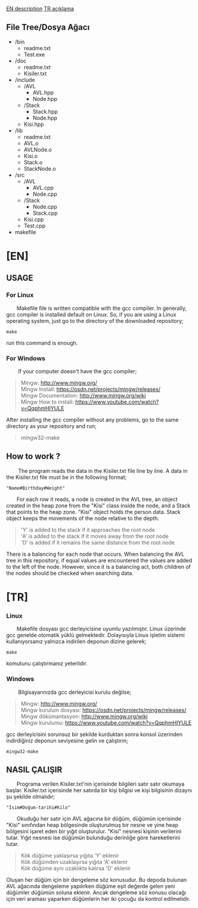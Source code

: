 [EN description](#en)
[TR açıklama](#tr)

## File Tree/Dosya Ağacı

* /bin
  - readme.txt
  - Test.exe
* /doc
  - readme.txt
  - Kisiler.txt
* /include
  * /AVL
    - AVL.hpp
    - Node.hpp
  * /Stack
    - Stack.hpp
    - Node.hpp
  - Kisi.hpp
* /lib
  - readme.txt
  - AVL.o
  - AVLNode.o
  - Kisi.o
  - Stack.o
  - StackNode.o
* /src
  * /AVL
    - AVL.cpp
    - Node.cpp
  * /Stack
    - Node.cpp
    - Stack.cpp
  - Kisi.cpp
  - Test.cpp
* makefile


# [EN]
## USAGE
### For Linux
&emsp;&emsp;Makefile file is written compatible with the gcc compiler. In generally, gcc compiler is installed default on Linux. So, if you are using a Linux operating system, just go to the directory of the downloaded repository;

    make  

run this command is enough.

### For Windows
&emsp;&emsp; If your computer doesn't have the gcc compiler;

> Mingw: http://www.mingw.org/  
> Mingw Install: https://osdn.net/projects/mingw/releases/  
> Mingw Documentation: http://www.mingw.org/wiki  
> Mingw How to install: https://www.youtube.com/watch?v=QqphmHIYULE 

After installing the gcc compiler without any problems, go to the same directory as your repository and run;

> mingw32-make  

## How to work ?
&emsp;&emsp; The program reads the data in the Kisiler.txt file line by line. A data in the Kisiler.txt file must be in the following format;

    "Name#Birthday#Weight"  

&emsp;&emsp;For each row it reads, a node is created in the AVL tree, an object created in the heap zone from the "Kisi" class inside the node, and a Stack that points to the heap zone. "Kisi" object holds the person data. Stack object keeps the movements of the node relative to the depth.

> 'Y' is added to the stack if it approaches the root node  
> 'A' is added to the stack if it moves away from the root node  
> 'D' is added if it remains the same distance from the root node    

There is a balancing for each node that occurs. When balancing the AVL tree in this repository, if equal values are encountered the values are added to the left of the node. However, since it is a balancing act, both children of the nodes should be checked when searching data.

# [TR]
### Linux
&emsp;&emsp;Makefile dosyası gcc derleyicisine uyumlu yazılmıştır. Linux üzerinde gcc genelde otomatik yüklü gelmektedir. Dolayısıyla Linux işletim sistemi kullanıyorsanız yalnızca indirilen deponun dizine gelerek;

    make

komutunu çalıştırmanız yeterlidir.

### Windows
&emsp;&emsp; Bilgisayarınızda gcc derleyicisi kurulu değilse;

> Mingw: http://www.mingw.org/  
> Mingw kurulum dosyası: https://osdn.net/projects/mingw/releases/  
> Mingw dökümantasyon: http://www.mingw.org/wiki  
> Mingw kurulumu: https://www.youtube.com/watch?v=QqphmHIYULE  

gcc derleyicisini sorunsuz bir şekilde kurduktan sonra konsol üzerinden indirdiğiniz deponun seviyesine gelin ve çalıştırın;

    mingw32-make

## NASIL ÇALIŞIR
&emsp;&emsp;Programa verilen Kisiler.txt'nin içerisinde bilgileri satır satır okumaya başlar. Kisiler.txt içerisinde her satırda bir kişi bilgisi ve kişi bilgisinin dizaynı şu şekilde olmalıdır;

    "İsim#Doğum-tarihi#Kilo"

&emsp;&emsp;Okuduğu her satır için AVL ağacına bir düğüm, düğümün içerisinde "Kisi" sınıfından heap bölgesinde oluşturulmuş bir nesne ve yine heap bölgesini işaret eden bir yığıt oluşturulur. "Kisi" nesnesi kişinin verilerini tutar. Yığıt nesnesi ise düğümün bulunduğu derinliğe göre hareketlerini tutar.

> Kök düğüme yaklaşırsa yığıta 'Y' eklenir  
> Kök düğümden uzaklaşırsa yığıta 'A' eklenir  
> Kök düğüme aynı uzaklıkta kalırsa 'D' eklenir  

Oluşan her düğüm için bir dengeleme söz konusudur. Bu depoda bulunan AVL ağacında dengeleme yapılırken düğüme eşit değerde gelen yeni düğümler düğümün soluna eklenir. Ancak dengeleme söz konusu olacağı için veri araması yaparken düğümlerin her iki çocuğu da kontrol edilmelidir.
